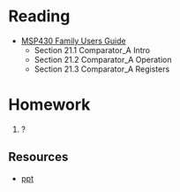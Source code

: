 # Reading
- [MSP430 Family Users Guide](/382/datasheets/msp430_msp430x2xx_family_users_guide.pdf)
    - Section 21.1 Comparator_A Intro
    - Section 21.2 Comparator_A Operation
    - Section 21.3 Comparator_A Registers

# Homework

1. ?

## Resources

- [ppt](Lsn30.pptx)
